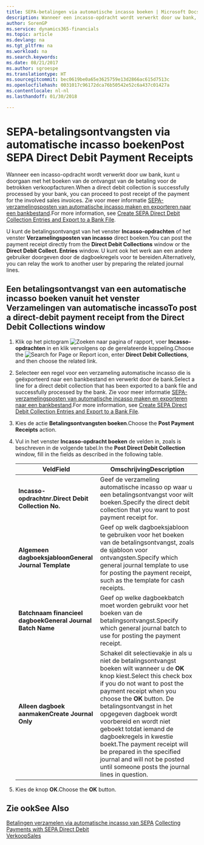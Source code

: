 ```yaml
---
title: SEPA-betalingen via automatische incasso boeken | Microsoft Docs
description: Wanneer een incasso-opdracht wordt verwerkt door uw bank, kunt u doorgaan met het boeken van de ontvangst van de betaling voor de betrokken verkoopfacturen.
author: SorenGP
ms.service: dynamics365-financials
ms.topic: article
ms.devlang: na
ms.tgt_pltfrm: na
ms.workload: na
ms.search.keywords: 
ms.date: 08/21/2017
ms.author: sgroespe
ms.translationtype: HT
ms.sourcegitcommit: bec0619be0a65e3625759e13d2866ac615d7513c
ms.openlocfilehash: 0031017c96172dca76b50542e52c6a437c01427a
ms.contentlocale: nl-nl
ms.lasthandoff: 01/30/2018

---
```

# <a name="post-sepa-direct-debit-payment-receipts"></a><span data-ttu-id="67368-103">SEPA-betalingsontvangsten via automatische incasso boeken</span><span class="sxs-lookup"><span data-stu-id="67368-103">Post SEPA Direct Debit Payment Receipts</span></span>
<span data-ttu-id="67368-104">Wanneer een incasso-opdracht wordt verwerkt door uw bank, kunt u doorgaan met het boeken van de ontvangst van de betaling voor de betrokken verkoopfacturen.</span><span class="sxs-lookup"><span data-stu-id="67368-104">When a direct debit collection is successfully processed by your bank, you can proceed to post receipt of the payment for the involved sales invoices.</span></span> <span data-ttu-id="67368-105">Zie voor meer informatie [SEPA-verzamelingsposten van automatische incasso maken en exporteren naar een bankbestand](finance-how-create-sepa-direct-debit-collection-entries-export-bank-file.md).</span><span class="sxs-lookup"><span data-stu-id="67368-105">For more information, see [Create SEPA Direct Debit Collection Entries and Export to a Bank File](finance-how-create-sepa-direct-debit-collection-entries-export-bank-file.md).</span></span>  

<span data-ttu-id="67368-106">U kunt de betalingsontvangst van het venster **Incasso-opdrachten** of het venster **Verzamelingsposten van incasso** direct boeken.</span><span class="sxs-lookup"><span data-stu-id="67368-106">You can post the payment receipt directly from the **Direct Debit Collections** window or the **Direct Debit Collect. Entries** window.</span></span> <span data-ttu-id="67368-107">U kunt ook het werk aan een andere gebruiker doorgeven door de dagboekregels voor te bereiden.</span><span class="sxs-lookup"><span data-stu-id="67368-107">Alternatively, you can relay the work to another user by preparing the related journal lines.</span></span>  

## <a name="to-post-a-direct-debit-payment-receipt-from-the-direct-debit-collections-window"></a><span data-ttu-id="67368-108">Een betalingsontvangst van een automatische incasso boeken vanuit het venster Verzamelingen van automatische incasso</span><span class="sxs-lookup"><span data-stu-id="67368-108">To post a direct-debit payment receipt from the Direct Debit Collections window</span></span>  
1. <span data-ttu-id="67368-109">Klik op het pictogram ![Zoeken naar pagina of rapport](media/ui-search/search_small.png "pictogram Zoeken naar pagina of rapport"), voer **Incasso-opdrachten** in en klik vervolgens op de gerelateerde koppeling.</span><span class="sxs-lookup"><span data-stu-id="67368-109">Choose the ![Search for Page or Report](media/ui-search/search_small.png "Search for Page or Report icon") icon, enter **Direct Debit Collections**, and then choose the related link.</span></span>  
2. <span data-ttu-id="67368-110">Selecteer een regel voor een verzameling automatische incasso die is geëxporteerd naar een bankbestand en verwerkt door de bank.</span><span class="sxs-lookup"><span data-stu-id="67368-110">Select a line for a direct debit collection that has been exported to a bank file and successfully processed by the bank.</span></span> <span data-ttu-id="67368-111">Zie voor meer informatie [SEPA-verzamelingsposten van automatische incasso maken en exporteren naar een bankbestand](finance-how-create-sepa-direct-debit-collection-entries-export-bank-file.md).</span><span class="sxs-lookup"><span data-stu-id="67368-111">For more information, see [Create SEPA Direct Debit Collection Entries and Export to a Bank File](finance-how-create-sepa-direct-debit-collection-entries-export-bank-file.md).</span></span>  
3. <span data-ttu-id="67368-112">Kies de actie **Betalingsontvangsten boeken**.</span><span class="sxs-lookup"><span data-stu-id="67368-112">Choose the **Post Payment Receipts** action.</span></span>  
4. <span data-ttu-id="67368-113">Vul in het venster **Incasso-opdracht boeken** de velden in, zoals is beschreven in de volgende tabel.</span><span class="sxs-lookup"><span data-stu-id="67368-113">In the **Post Direct Debit Collection** window, fill in the fields as described in the following table.</span></span>  

    |<span data-ttu-id="67368-114">Veld</span><span class="sxs-lookup"><span data-stu-id="67368-114">Field</span></span>|<span data-ttu-id="67368-115">Omschrijving</span><span class="sxs-lookup"><span data-stu-id="67368-115">Description</span></span>|  
    |---------------------------------|---------------------------------------|  
    |<span data-ttu-id="67368-116">**Incasso-opdrachtnr.**</span><span class="sxs-lookup"><span data-stu-id="67368-116">**Direct Debit Collection No.**</span></span>|<span data-ttu-id="67368-117">Geef de verzameling automatische incasso op waar u een betalingsontvangst voor wilt boeken.</span><span class="sxs-lookup"><span data-stu-id="67368-117">Specify the direct debit collection that you want to post payment receipt for.</span></span>|  
    |<span data-ttu-id="67368-118">**Algemeen dagboeksjabloon**</span><span class="sxs-lookup"><span data-stu-id="67368-118">**General Journal Template**</span></span>|<span data-ttu-id="67368-119">Geef op welk dagboeksjabloon te gebruiken voor het boeken van de betalingsontvangst, zoals de sjabloon voor ontvangsten.</span><span class="sxs-lookup"><span data-stu-id="67368-119">Specify which general journal template to use for posting the payment receipt, such as the template for cash receipts.</span></span>|  
    |<span data-ttu-id="67368-120">**Batchnaam financieel dagboek**</span><span class="sxs-lookup"><span data-stu-id="67368-120">**General Journal Batch Name**</span></span>|<span data-ttu-id="67368-121">Geef op welke dagboekbatch moet worden gebruikt voor het boeken van de betalingsontvangst.</span><span class="sxs-lookup"><span data-stu-id="67368-121">Specify which general journal batch to use for posting the payment receipt.</span></span>|  
    |<span data-ttu-id="67368-122">**Alleen dagboek aanmaken**</span><span class="sxs-lookup"><span data-stu-id="67368-122">**Create Journal Only**</span></span>|<span data-ttu-id="67368-123">Schakel dit selectievakje in als u niet de betalingsontvangst boeken wilt wanneer u de **OK** knop kiest.</span><span class="sxs-lookup"><span data-stu-id="67368-123">Select this check box if you do not want to post the payment receipt when you choose the **OK** button.</span></span> <span data-ttu-id="67368-124">De betalingsontvangst in het opgegeven dagboek wordt voorbereid en wordt niet geboekt totdat iemand de dagboekregels in kwestie boekt.</span><span class="sxs-lookup"><span data-stu-id="67368-124">The payment receipt will be prepared in the specified journal and will not be posted until someone posts the journal lines in question.</span></span>|  

5. <span data-ttu-id="67368-125">Kies de knop **OK**.</span><span class="sxs-lookup"><span data-stu-id="67368-125">Choose the **OK** button.</span></span>  

## <a name="see-also"></a><span data-ttu-id="67368-126">Zie ook</span><span class="sxs-lookup"><span data-stu-id="67368-126">See Also</span></span>  
 <span data-ttu-id="67368-127">[Betalingen verzamelen via automatische incasso van SEPA](finance-collect-payments-with-sepa-direct-debit.md) </span><span class="sxs-lookup"><span data-stu-id="67368-127">[Collecting Payments with SEPA Direct Debit](finance-collect-payments-with-sepa-direct-debit.md) </span></span>  
 [<span data-ttu-id="67368-128">Verkoop</span><span class="sxs-lookup"><span data-stu-id="67368-128">Sales</span></span>](sales-manage-sales.md)


